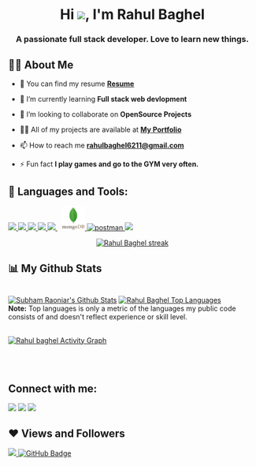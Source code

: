 
<h1 align="center">Hi <img src="https://raw.githubusercontent.com/MartinHeinz/MartinHeinz/master/wave.gif" width="30px">, I'm Rahul Baghel</h1>
<h3 align="center">A passionate full stack developer. Love to learn new things.</h3>


## 🙋‍♂️ About Me

- 🔭 You can find my resume **[Resume](https://docs.google.com/document/d/1cLTJV7IoFAfiMmrsTDskHNqtXOlnui8AI-wgialUkZ0/edit?usp=sharing)**

- 🌱 I’m currently learning **Full stack web devlopment**

- 👯 I’m looking to collaborate on **OpenSource Projects**

- 👨‍💻 All of my projects are available at **[My Portfolio](https://rahulbaghel1.vercel.app/)**

- 📫 How to reach me **rahulbaghel6211@gmail.com**

- ⚡ Fun fact **I play games and go to the GYM very often.**

## 🚀 Languages and Tools:

<p align="left"> 
    <a href="https://reactjs.org/" target="_blank"> <img src="https://img.icons8.com/color/48/000000/react-native.png"/> </a>
    <a href="https://developer.mozilla.org/en-US/docs/Web/JavaScript" target="_blank"> <img src="https://img.icons8.com/color/48/000000/javascript.png"/> </a> 
    <a href="https://www.w3.org/html/" target="_blank"> <img src="https://img.icons8.com/color/48/000000/html-5.png"/> </a> 
    <a href="https://www.w3schools.com/css/" target="_blank"> <img src="https://img.icons8.com/color/48/000000/css3.png"/> </a> 
    <a style="padding-right:8px;" href="https://nodejs.org" target="_blank"> <img src="https://img.icons8.com/color/48/000000/nodejs.png"/> </a> 
    <a href="https://www.mongodb.com/" target="_blank"> <img src="https://raw.githubusercontent.com/devicons/devicon/master/icons/mongodb/mongodb-original-wordmark.svg" alt="mongodb" width="48" height="48"/> </a> 
    <a href="https://postman.com" target="_blank"> <img src="https://www.vectorlogo.zone/logos/getpostman/getpostman-icon.svg" alt="postman" width="45" height="45"/> </a>   
    <a href="https://git-scm.com/" target="_blank"> <img src="https://img.icons8.com/color/48/000000/git.png"/> </a> 
  
<br/>

<p align="center">
    <a href="https://github.com/rahulbaghel6211/github-readme-streak-stats">
        <img title="🔥 Get streak stats for your profile at git.io/streak-stats" alt="Rahul Baghel streak" src="https://github-readme-streak-stats.herokuapp.com/?user=rahulbaghel6211&theme=black-ice&hide_border=true&stroke=0000&background=060A0CD0"/>
    </a>
</p>

## 📊 My Github Stats

  <br/>
    <a href="https://github.com/rahulbaghel6211/github-readme-stats"><img alt="Subham Raoniar's Github Stats" src="https://github-readme-stats.vercel.app/api?username=rahulbaghel6211&show_icons=true&count_private=true&theme=react&hide_border=true&bg_color=0D1117" /></a>
  <a href="https://github.com/rahulbaghel6211/github-readme-stats"><img alt="Rahul Baghel Top Languages" src="https://github-readme-stats.vercel.app/api/top-langs/?username=rahulbaghel6211&langs_count=8&count_private=true&layout=compact&theme=react&hide_border=true&bg_color=0D1117" /></a>
  <br/>
  <b>Note:</b> Top languages is only a metric of the languages my public code consists of and doesn't reflect experience or skill level.


<br/>
<br/>

<a href="https://github.com/rahulbaghel6211/github-readme-activity-graph"><img alt="Rahul baghel Activity Graph" src="https://activity-graph.herokuapp.com/graph?username=rahulbaghel6211&bg_color=0D1117&color=5BCDEC&line=5BCDEC&point=FFFFFF&hide_border=true" /></a>

<br/>
<br/>

## Connect with me:
<p align="left">

<a href = "https://www.linkedin.com/in/rahul-baghel-296327200/"><img src="https://img.icons8.com/fluent/48/000000/linkedin.png"/></a>
<a href = "https://twitter.com/RahulBa43669063"><img src="https://img.icons8.com/fluent/48/000000/twitter.png"/></a>
<a href = "https://www.instagram.com/baghel6147/?hl=en"><img src="https://img.icons8.com/fluent/48/000000/instagram-new.png"/></a>
</p>

## ❤ Views and Followers
<a href="https://github.com/rahulbaghel6211/github-profile-views-counter">
    <img src="https://komarev.com/ghpvc/?username=rahulbaghel6211">
</a>
<a href="https://github.com/rahulbaghel6211?tab=followers"><img src="https://img.shields.io/github/followers/rahulbaghel6211?label=Followers&style=social" alt="GitHub Badge"></a>
